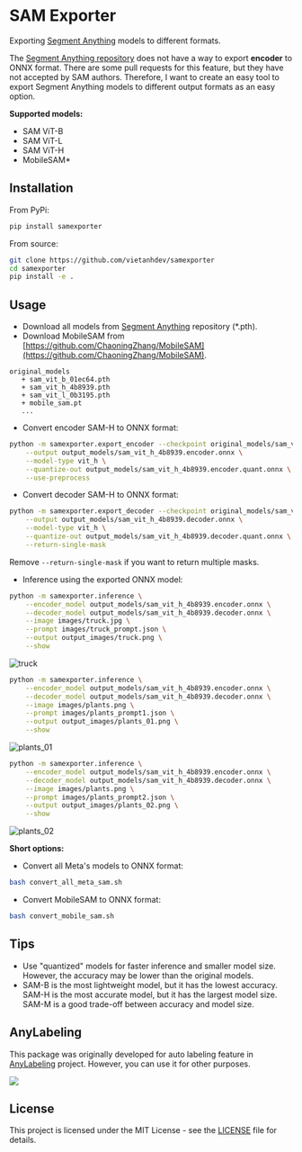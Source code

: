 # SAM Exporter

Exporting [Segment Anything](https://github.com/facebookresearch/segment-anything) models to different formats.

The [Segment Anything repository](https://github.com/facebookresearch/segment-anything) does not have a way to export **encoder** to ONNX format. There are some pull requests for this feature, but they have not accepted by SAM authors. Therefore, I want to create an easy tool to export Segment Anything models to different output formats as an easy option.

**Supported models:**

- SAM ViT-B
- SAM ViT-L
- SAM ViT-H
- MobileSAM*

## Installation

From PyPi:

```bash
pip install samexporter
```

From source:

```bash
git clone https://github.com/vietanhdev/samexporter
cd samexporter
pip install -e .
```

## Usage

- Download all models from [Segment Anything](https://github.com/facebookresearch/segment-anything) repository (*.pth).
- Download MobileSAM from [https://github.com/ChaoningZhang/MobileSAM](https://github.com/ChaoningZhang/MobileSAM).

```text
original_models
   + sam_vit_b_01ec64.pth
   + sam_vit_h_4b8939.pth
   + sam_vit_l_0b3195.pth
   + mobile_sam.pt
   ...
```

- Convert encoder SAM-H to ONNX format:

```bash
python -m samexporter.export_encoder --checkpoint original_models/sam_vit_h_4b8939.pth \
    --output output_models/sam_vit_h_4b8939.encoder.onnx \
    --model-type vit_h \
    --quantize-out output_models/sam_vit_h_4b8939.encoder.quant.onnx \
    --use-preprocess
```

- Convert decoder SAM-H to ONNX format:

```bash
python -m samexporter.export_decoder --checkpoint original_models/sam_vit_h_4b8939.pth \
    --output output_models/sam_vit_h_4b8939.decoder.onnx \
    --model-type vit_h \
    --quantize-out output_models/sam_vit_h_4b8939.decoder.quant.onnx \
    --return-single-mask
```

Remove `--return-single-mask` if you want to return multiple masks.

- Inference using the exported ONNX model:

```bash
python -m samexporter.inference \
    --encoder_model output_models/sam_vit_h_4b8939.encoder.onnx \
    --decoder_model output_models/sam_vit_h_4b8939.decoder.onnx \
    --image images/truck.jpg \
    --prompt images/truck_prompt.json \
    --output output_images/truck.png \
    --show
```

![truck](https://raw.githubusercontent.com/vietanhdev/samexporter/main/sample_outputs/truck.png)

```bash
python -m samexporter.inference \
    --encoder_model output_models/sam_vit_h_4b8939.encoder.onnx \
    --decoder_model output_models/sam_vit_h_4b8939.decoder.onnx \
    --image images/plants.png \
    --prompt images/plants_prompt1.json \
    --output output_images/plants_01.png \
    --show
```

![plants_01](https://raw.githubusercontent.com/vietanhdev/samexporter/main/sample_outputs/plants_01.png)

```bash
python -m samexporter.inference \
    --encoder_model output_models/sam_vit_h_4b8939.encoder.onnx \
    --decoder_model output_models/sam_vit_h_4b8939.decoder.onnx \
    --image images/plants.png \
    --prompt images/plants_prompt2.json \
    --output output_images/plants_02.png \
    --show
```

![plants_02](https://raw.githubusercontent.com/vietanhdev/samexporter/main/sample_outputs/plants_02.png)


**Short options:**

- Convert all Meta's models to ONNX format:

```bash
bash convert_all_meta_sam.sh
```

- Convert MobileSAM to ONNX format:

```bash
bash convert_mobile_sam.sh
```

## Tips

- Use "quantized" models for faster inference and smaller model size. However, the accuracy may be lower than the original models.
- SAM-B is the most lightweight model, but it has the lowest accuracy. SAM-H is the most accurate model, but it has the largest model size. SAM-M is a good trade-off between accuracy and model size.

## AnyLabeling

This package was originally developed for auto labeling feature in [AnyLabeling](https://github.com/vietanhdev/anylabeling) project. However, you can use it for other purposes.

[![](https://user-images.githubusercontent.com/18329471/236625792-07f01838-3f69-48b0-a12e-30bad27bd921.gif)](https://youtu.be/5qVJiYNX5Kk)

## License

This project is licensed under the MIT License - see the [LICENSE](LICENSE) file for details.
